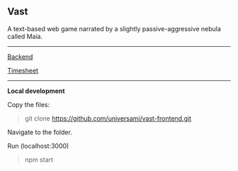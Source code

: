 Vast
----------------------------------------------

A text-based web game narrated by a slightly passive-aggressive nebula called Maia.

----------------------------------------------------------------------------------

[Backend](https://github.com/universami/vast-backend)

[Timesheet](https://github.com/universami/vast-frontend/blob/master/timesheet.md)

-----------------------------------------------------------------------------------

**Local development**

Copy the files:

> git clone https://github.com/universami/vast-frontend.git

Navigate to the folder.

Run (localhost:3000)

> npm start